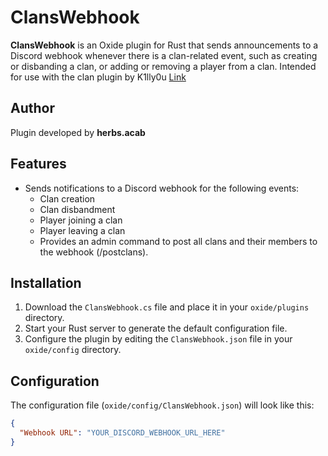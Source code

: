 # ClansWebhook

**ClansWebhook** is an Oxide plugin for Rust that sends announcements to a Discord webhook whenever there is a clan-related event, such as creating or disbanding a clan, or adding or removing a player from a clan. Intended for use with the clan plugin by K1lly0u [Link](https://umod.org/plugins/clans)

## Author
Plugin developed by **herbs.acab**

## Features

- Sends notifications to a Discord webhook for the following events:
  - Clan creation
  - Clan disbandment
  - Player joining a clan
  - Player leaving a clan
  - Provides an admin command to post all clans and their members to the webhook (/postclans).

## Installation

1. Download the `ClansWebhook.cs` file and place it in your `oxide/plugins` directory.
2. Start your Rust server to generate the default configuration file.
3. Configure the plugin by editing the `ClansWebhook.json` file in your `oxide/config` directory.

## Configuration

The configuration file (`oxide/config/ClansWebhook.json`) will look like this:

```json
{
  "Webhook URL": "YOUR_DISCORD_WEBHOOK_URL_HERE"
}
```
